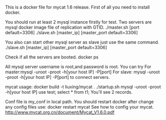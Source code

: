 This is a docker file for mycat 1.6 release.
First of all you need to install docker.

You should run at least 2 mysql instance firstly for test.
Two servers are mysql docker image file of replication with GTID.
	./master.sh [port default=3306]
	./slave.sh [master_ip] [master_port default=3306]

You also can start other mysql server as slave just use the same command.
	./slave.sh [master_ip] [master_port default=3306]

Check if all the servers are booted.
	docker ps

All mysql server username is root,and password is root.
You can try 
	For master:mysql -uroot -proot -h[your host IP] -P[port]
	For slave: mysql -uroot -proot -h[your host IP] -P[port]
to connect servers.

mycat usage:
	docker build -t liuxing/mycat .
	./startup.sh
	mysql -uroot -proot -h[your host IP] 
	use test;
	select * from t1;
You'll see 2 records.

Conf file is my_conf in local path.
You should restart docker after change any config files use:
	docker restart mycat
See how to config your mycat.
	http://www.mycat.org.cn/document/Mycat_V1.6.0.pdf
	

